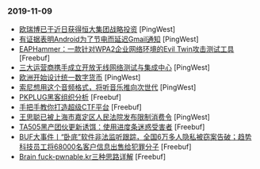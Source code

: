 ### 2019-11-09

* [欧瑞博已于近日获得恒大集团战略投资](https://www.pingwest.com/w/197420) [PingWest]
* [有证据表明Android为了节电而延迟Gmail通知](https://www.pingwest.com/w/197415) [PingWest]
* [EAPHammer：一款针对WPA2企业网络环境的Evil Twin攻击测试工具](https://www.freebuf.com/sectool/217218.html) [Freebuf]
* [三大运营商携手成立开放无线网络测试与集成中心](https://www.pingwest.com/w/197413) [PingWest]
* [欧洲开始设计统一数字货币](https://www.pingwest.com/w/197412) [PingWest]
* [索尼想用这个音频格式，将听音乐推向次世代](https://www.pingwest.com/a/196010) [PingWest]
* [PKPLUG黑客组织分析](https://www.freebuf.com/articles/network/215892.html) [Freebuf]
* [手把手教你打造超级CTF平台](https://www.freebuf.com/sectool/219255.html) [Freebuf]
* [王思聪已被上海市嘉定区人民法院发布限制消费令](https://www.pingwest.com/w/197404) [PingWest]
* [TA505黑产团伙更新诱饵：使用进度条迷惑受害者](https://www.freebuf.com/articles/system/217908.html) [Freebuf]
* [BUF大事件丨“卧底”软件非法监听跟踪，全国6万多人隐私被窃案告破；趋势科技员工将68000名客户信息出售给犯罪分子](https://www.freebuf.com/news/219421.html) [Freebuf]
* [Brain fuck-pwnable.kr三种思路详解](https://www.freebuf.com/vuls/216749.html) [Freebuf]
